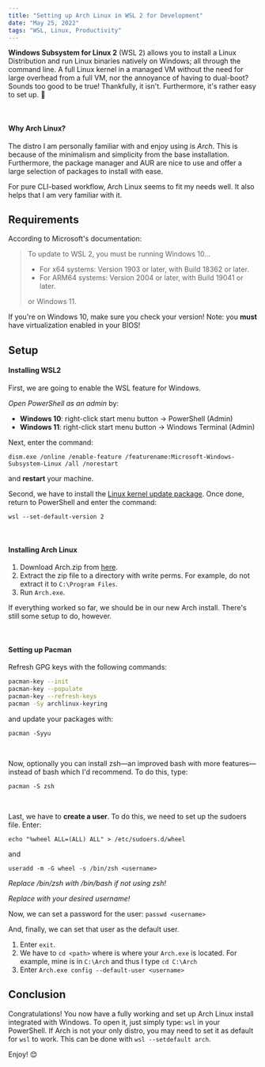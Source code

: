 ```yaml
---
title: "Setting up Arch Linux in WSL 2 for Development"
date: "May 25, 2022"
tags: "WSL, Linux, Productivity"
---
```


**Windows Subsystem for Linux 2** (WSL 2) allows you to install a Linux Distribution and run Linux binaries natively on Windows; all through the command line. A full Linux kernel in a managed VM without the need for large overhead from a full VM, nor the annoyance of having to dual-boot? Sounds too good to be true! Thankfully, it isn't. Furthermore, it's rather easy to set up. 🙂

&nbsp;

#### Why Arch Linux?

The distro I am personally familiar with and enjoy using is *Arch*. This is because of the minimalism and simplicity from the base installation. Furthermore, the package manager and AUR are nice to use and offer a large selection of packages to install with ease. 

For pure CLI-based workflow, Arch Linux seems to fit my needs well. It also helps that I am very familiar with it. 

## Requirements

According to Microsoft's documentation:

> To update to WSL 2, you must be running Windows 10...
> - For x64 systems: Version 1903 or later, with Build 18362 or later.
> - For ARM64 systems: Version 2004 or later, with Build 19041 or later.
>
> or Windows 11.

If you're on Windows 10, make sure you check your version!
Note: you **must** have virtualization enabled in your BIOS!

## Setup

#### Installing WSL2

First, we are going to enable the WSL feature for Windows.

*Open PowerShell as an admin* by:
- **Windows 10**: right-click start menu button -> PowerShell (Admin)
- **Windows 11**: right-click start menu button -> Windows Terminal (Admin)

Next, enter the command:

`dism.exe /online /enable-feature /featurename:Microsoft-Windows-Subsystem-Linux /all /norestart`

and **restart** your machine.

Second, we have to install the [Linux kernel update package](https://wslstorestorage.blob.core.windows.net/wslblob/wsl_update_x64.msi). Once done, return to PowerShell and enter the command:

`wsl --set-default-version 2`

&nbsp;

#### Installing Arch Linux

1. Download Arch.zip from [here](https://github.com/yuk7/ArchWSL/releases/latest).
2. Extract the zip file to a directory with write perms. For example, do not extract it to `C:\Program Files`.
3. Run `Arch.exe`.

If everything worked so far, we should be in our new Arch install. There's still some setup to do, however.

&nbsp;

#### Setting up Pacman

Refresh GPG keys with the following commands:
```bash
pacman-key --init
pacman-key --populate
pacman-key --refresh-keys
pacman -Sy archlinux-keyring
```

and update your packages with:

`pacman -Syyu`

&nbsp;

Now, optionally you can install zsh—an improved bash with more features—instead of bash which I'd recommend. To do this, type:

`pacman -S zsh`

&nbsp;

Last, we have to **create a user**. To do this, we need to set up the sudoers file. Enter:

`echo "%wheel ALL=(ALL) ALL" > /etc/sudoers.d/wheel`

and

`useradd -m -G wheel -s /bin/zsh <username>`

*Replace /bin/zsh with /bin/bash if not using zsh!*

*Replace <username> with your desired username!*

Now, we can set a password for the user:
`passwd <username>`

And, finally, we can set that user as the default user.

1. Enter `exit`.
2. We have to `cd <path>` where <path> is where your `Arch.exe` is located. For example, mine is in `C:\Arch` and thus I type `cd C:\Arch`
3. Enter `Arch.exe config --default-user <username>`

## Conclusion

Congratulations! You now have a fully working and set up Arch Linux install integrated with Windows. To open it, just simply type: `wsl` in your PowerShell. If Arch is not your only distro, you may need to set it as default for `wsl` to work. This can be done with `wsl --setdefault arch`.

Enjoy! 😊
